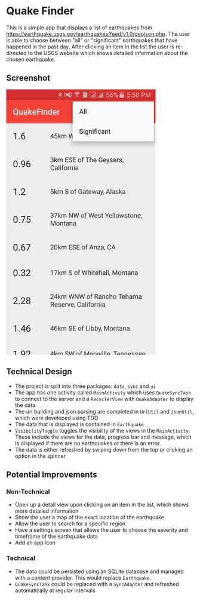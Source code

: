 # Quake Finder

This is a simple app that displays a list of earthquakes from https://earthquake.usgs.gov/earthquakes/feed/v1.0/geojson.php. 
The user is able to choose between "all" or "significant" earthquakes that have happened in the past day. 
After clicking an item in the list the user is re-directed to the USGS website which shows detailed information about the chosen earthquake. 

## Screenshot
<img src="screenshots/Screenshot_2017-01-05-17-58-26.png" width="400">

## Technical Design
* The project is split into three packages: `data`, `sync` and `ui`
* The app has one activity called `MainActivity` which uses `QuakeSyncTask` to connect to the server and a `RecyclerView` with `QuakeAdapter` to display the data
* The url building and json parsing are completed in `UrlUtil` and `JsonUtil`, which were developed using TDD
* The data that is displayed is contained in `Earthquake`
* `VisibilityToggle` toggles the visibility of the views in the `MainActivity`. These include the views for the data, progress bar and message, which is displayed if there are no earthquakes or there is an error.
* The data is either refreshed by swiping down from the top or clicking an option in the spinner

## Potential Improvements
### Non-Technical
* Open up a detail view upon clicking on an item in the list, which shows more detailed information
* Show the user a map of the exact location of the earthquake
* Allow the user to search for a specific region
* Have a settings screen that allows the user to choose the severity and timeframe of the earthquake data
* Add an app icon

### Technical
* The data could be persisted using an SQLite database and managed with a content provider. This would replace `Earthquake`.
* `QuakeSyncTask` could be replaced with a `SyncAdapter` and refreshed automatically at regular intervals
